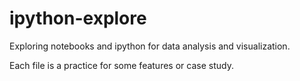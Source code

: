 # ipython-explore
Exploring notebooks and ipython for data analysis and visualization.

Each file is a practice for some features or case study.
